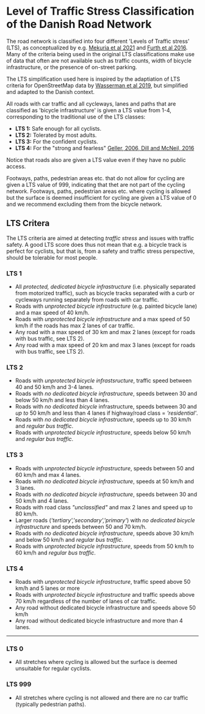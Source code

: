 # Level of Traffic Stress Classification of the Danish Road Network

The road network is classified into four different 'Levels of Traffic stress' (LTS), as conceptualized by e.g. [Mekuria et al 2021](https://transweb.sjsu.edu/research/Low-Stress-Bicycling-and-Network-Connectivity) and [Furth et al 2016](https://journals.sagepub.com/doi/10.3141/2587-06). Many of the criteria being used in the original LTS classifications make use of data that often are not available such as traffic counts, width of bicycle infrastructure, or the presence of on-street parking.

The LTS simplification used here is inspired by the adaptiation of LTS criteria for OpenStreetMap data by [Wasserman et al 2019](https://journals.sagepub.com/doi/full/10.1177/0361198119836772), but simplified and adapted to the Danish context.

All roads with car traffic and all cycleways, lanes and paths that are classified as 'bicycle infrastructure' is given a LTS value from 1-4, corresponding to the traditional use of the LTS classes:

* **LTS 1:** Safe enough for all cyclists.
* **LTS 2:** Tolerated by most adults.
* **LTS 3:** For the confident cyclists.
* **LTS 4:** For the "strong and fearless" [Geller, 2006, Dill and McNeil, 2016](https://journals.sagepub.com/doi/10.3141/2587-11)

Notice that roads also are given a LTS value even if they have no public access.

Footways, paths, pedestrian areas etc. that do not allow for cycling are given a LTS value of 999, indicating that thet are not part of the cycling network. Footways, paths, pedestrian areas etc. where cycling is allowed but the surface is deemed insufficient for cycling are given a LTS value of 0 and we recommend excluding them from the bicycle network.

## LTS Critera

The LTS criteria are aimed at detecting *traffic stress* and issues with traffic safety. A good LTS score does thus not mean that e.g. a bicycle track is perfect for cyclists, but that is, from a safety and traffic stress perspective, should be tolerable for most people.

### LTS 1

* All *protected, dedicated bicycle infrastructure* (i.e. physically separated from motorized traffic), such as bicycle tracks separated with a curb or cycleways running separately from roads with car traffic.
* Roads with *unprotected bicycle infrastructure* (e.g. painted bicycle lane) and a max speed of 40 km/h.
* Roads with *unprotected bicycle infrastructure* and a max speed of 50 km/h if the roads has max 2 lanes of car traffic.
* Any road with a max speed of 30 km and max 2 lanes (except for roads with bus traffic, see LTS 2).
* Any road with a max speed of 20 km and max 3 lanes (except for roads with bus traffic, see LTS 2).

### LTS 2

* Roads with *unprotected bicycle infrastsructure*, traffic speed between 40 and 50 km/h and 3-4 lanes.
* Roads with *no dedicated bicycle infrastructure*, speeds between 30 and below 50 km/h and less than 4 lanes.
* Roads with *no dedicated bicycle* infrastructure, speeds between 30 and *up to* 50 km/h and less than 4 lanes if highway/road class = *'residential'*.
* Roads with *no dedicated bicycle infrastructure*, speeds up to 30 km/h and *regular bus traffic*.
* Roads with *unprotected bicycle infrastructure*, speeds below 50 km/h and *regular bus traffic*.

### LTS 3

* Roads with *unprotected bicycle infrastructure*, speeds between 50 and 60 km/h and max 4 lanes.
* Roads with *no dedicated bicycle infrastructure*, speeds at 50 km/h and 3 lanes.
* Roads with *no dedicated bicycle infrastructure*, speeds between 30 and 50 km/h and 4 lanes.
* Roads with road class *"unclassified"* and max 2 lanes and speed up to 80 km/h.
* Larger roads (*'tertiary','secondary','primary'*) with *no dedicated bicycle infrastructure* and speeds between 50 and 70 km/h.
* Roads with *no dedicated bicycle infrastructure*, speeds above 30 km/h and below 50 km/h and *regular bus traffic*.
* Roads with *unprotected bicycle infrastructure*, speeds from 50 km/h to 60 km/h and *regular bus traffic*.

### LTS 4

* Roads with *unprotected bicycle infrastructure*, traffic speed above 50 km/h and 5 lanes or more
* Roads with *unprotected bicycle infrastructure* and traffic speeds above 70 km/h regardless of the number of lanes of car traffic.
* Any road without dedicated bicycle infrastructure and speeds above 50 km/h
* Any road without dedicated bicycle infrastructure and more than 4 lanes.
<!-- * Any road with *no dedicated bicycle infrastructure*, speeds above 50 km/h and *regular bus traffic*. -->

***

### LTS 0

* All stretches where cycling is allowed but the surface is deemed unsuitable for regular cyclists.

### LTS 999

* All stretches where cycling is not allowed and there are no car traffic (typically pedestrian paths).